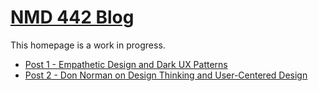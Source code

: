 # [NMD 442 Blog](https://kiontupper.github.io/NMD-442-blog)

This homepage is a work in progress.

 - [Post 1 - Empathetic Design and Dark UX Patterns](https://kiontupper.github.io/NMD-442-blog/post1)
 - [Post 2 - Don Norman on Design Thinking and User-Centered Design](https://kiontupper.github.io/NMD-442-blog/post2)
